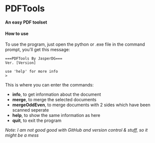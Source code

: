 # PDFTools

**An easy PDF toolset**

#### How to use

To use the program, just open the python or .exe file in the command prompt, you'll get this message:

```
===PDFTools By JasperDG===
Ver. [Version]

use 'help' for more info
>
```

This is where you can enter the commands:

- **info**, to get information about the document
- **merge**, to merge the selected documents
- **mergeOddEven**, to merge documents with 2 sides which have been scanned seperate
- **help**, to show the same information as here
- **quit**, to exit the program



*Note: I am not good good with GitHub and version control & stuff, so it might be a mess*

